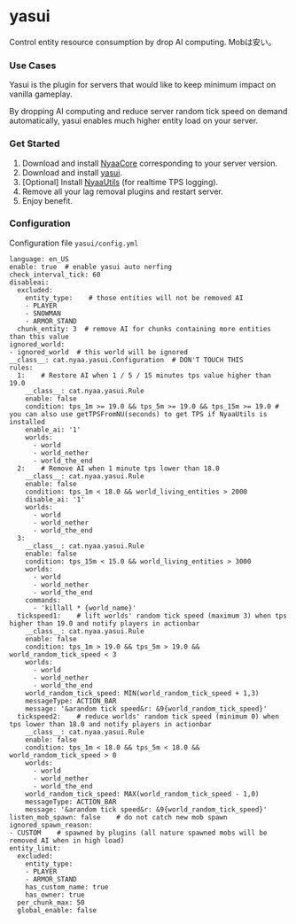 # yasui
Control entity resource consumption by drop AI computing. Mobは安い。

### Use Cases

Yasui is the plugin for servers that would like to keep minimum impact on vanilla gameplay.

By dropping AI computing and reduce server random tick speed on demand automatically, yasui enables much higher entity load on your server.

### Get Started

1. Download and install [NyaaCore](https://github.com/NyaaCat/NyaaCore/releases) corresponding to your server version.
2. Download and install [yasui](https://github.com/NyaaCat/Yasui/releases).
3. [Optional] Install [NyaaUtils](https://github.com/NyaaCat/NyaaUtils/releases) (for realtime TPS logging).
4. Remove all your lag removal plugins and restart server.
5. Enjoy benefit.

### Configuration

Configuration file `yasui/config.yml`

```
language: en_US
enable: true  # enable yasui auto nerfing
check_interval_tick: 60
disableai:
  excluded:
    entity_type:    # those entities will not be removed AI
    - PLAYER
    - SNOWMAN
    - ARMOR_STAND
  chunk_entity: 3  # remove AI for chunks containing more entities than this value
ignored_world:
- ignored_world  # this world will be ignored
__class__: cat.nyaa.yasui.Configuration  # DON'T TOUCH THIS
rules:
  1:    # Restore AI when 1 / 5 / 15 minutes tps value higher than 19.0
    __class__: cat.nyaa.yasui.Rule
    enable: false
    condition: tps_1m >= 19.0 && tps_5m >= 19.0 && tps_15m >= 19.0 # you can also use getTPSFromNU(seconds) to get TPS if NyaaUtils is installed 
    enable_ai: '1'
    worlds:
      - world
      - world_nether
      - world_the_end
  2:    # Remove AI when 1 minute tps lower than 18.0
    __class__: cat.nyaa.yasui.Rule
    enable: false
    condition: tps_1m < 18.0 && world_living_entities > 2000
    disable_ai: '1'
    worlds:
      - world
      - world_nether
      - world_the_end
  3:
    __class__: cat.nyaa.yasui.Rule
    enable: false
    condition: tps_15m < 15.0 && world_living_entities > 3000
    worlds:
      - world
      - world_nether
      - world_the_end
    commands:
      - 'killall * {world_name}'
  tickspeed1:    # lift worlds' random tick speed (maximum 3) when tps higher than 19.0 and notify players in actionbar
    __class__: cat.nyaa.yasui.Rule
    enable: false
    condition: tps_1m > 19.0 && tps_5m > 19.0 && world_random_tick_speed < 3
    worlds:
      - world
      - world_nether
      - world_the_end
    world_random_tick_speed: MIN(world_random_tick_speed + 1,3)
    messageType: ACTION_BAR
    message: '&arandom tick speed&r: &9{world_random_tick_speed}'
  tickspeed2:    # reduce worlds' random tick speed (minimum 0) when tps lower than 18.0 and notify players in actionbar
    __class__: cat.nyaa.yasui.Rule
    enable: false
    condition: tps_1m < 18.0 && tps_5m < 18.0 && world_random_tick_speed > 0
    worlds:
      - world
      - world_nether
      - world_the_end
    world_random_tick_speed: MAX(world_random_tick_speed - 1,0)
    messageType: ACTION_BAR
    message: '&arandom tick speed&r: &9{world_random_tick_speed}'
listen_mob_spawn: false    # do not catch new mob spawn
ignored_spawn_reason:
- CUSTOM    # spawned by plugins (all nature spawned mobs will be removed AI when in high load)
entity_limit:  
  excluded:
    entity_type:
    - PLAYER
    - ARMOR_STAND
    has_custom_name: true
    has_owner: true
  per_chunk_max: 50
  global_enable: false
```


